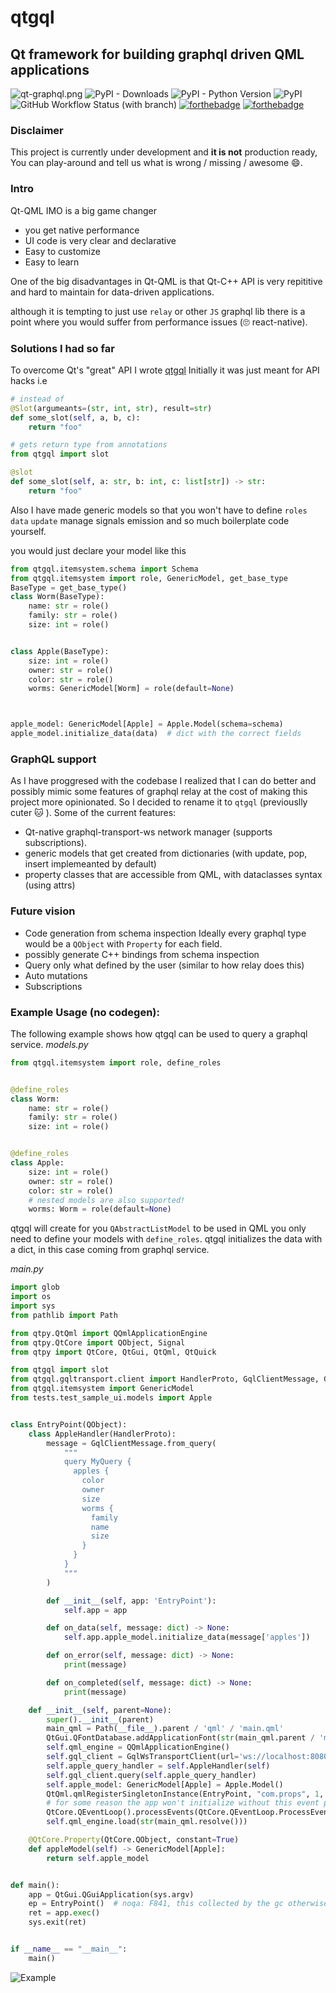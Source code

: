 # qtgql
## Qt framework for building graphql driven QML applications
![qt-graphql.png](assets%2Fqt-graphql.png)
![PyPI - Downloads](https://img.shields.io/pypi/dm/qtgql?style=for-the-badge)
![PyPI - Python Version](https://img.shields.io/pypi/pyversions/qtgql?style=for-the-badge)
![PyPI](https://img.shields.io/pypi/v/qtgql?style=for-the-badge)
![GitHub Workflow Status (with branch)](https://img.shields.io/github/actions/workflow/status/nrbnlulu/qtgql/tests.yml?branch=main&style=for-the-badge)
[![forthebadge](https://forthebadge.com/images/badges/gluten-free.svg)](https://forthebadge.com)
[![forthebadge](https://forthebadge.com/images/badges/contains-cat-gifs.svg)](https://forthebadge.com)

### Disclaimer
This project is currently under development and **it is not** production ready,
You can play-around and tell us what is wrong / missing / awesome :smile:.
### Intro
Qt-QML IMO is a big game changer
- you get native performance
- UI code is very clear and declarative
- Easy to customize
- Easy to learn

One of the big disadvantages in Qt-QML is that Qt-C++ API is very repititive and hard to maintain
for data-driven applications.

although it is tempting to just use `relay` or other `JS` graphql lib
there is a point where you would suffer from performance issues (:roll_eyes:  react-native).

### Solutions I had so far
To overcome Qt's "great" API I wrote [qtgql](https://github.com/nrbnlulu/qtgql) Initially it was just meant for API hacks
i.e
```py
# instead of
@Slot(argumeants=(str, int, str), result=str)
def some_slot(self, a, b, c):
    return "foo"

# gets return type from annotations
from qtgql import slot

@slot
def some_slot(self, a: str, b: int, c: list[str]) -> str:
    return "foo"
```

Also I have made generic models so that you won't have to define `roles` `data` `update` manage signals emission and
so much boilerplate code yourself.

you would just declare your model like this
```py
from qtgql.itemsystem.schema import Schema
from qtgql.itemsystem import role, GenericModel, get_base_type
BaseType = get_base_type()
class Worm(BaseType):
    name: str = role()
    family: str = role()
    size: int = role()


class Apple(BaseType):
    size: int = role()
    owner: str = role()
    color: str = role()
    worms: GenericModel[Worm] = role(default=None)



apple_model: GenericModel[Apple] = Apple.Model(schema=schema)
apple_model.initialize_data(data)  # dict with the correct fields
```


### GraphQL support
As I have proggresed with the codebase I realized that I can do better and possibly mimic some
features of graphql relay at the cost of making this project more opinionated.
So I decided to rename it to `qtgql` (previouslly cuter :cat: ).
Some of the current features:
 - Qt-native graphql-transport-ws network manager (supports subscriptions).
 - generic models that get created from dictionaries (with update, pop, insert implemeanted by default)
 - property classes that are accessible from QML, with dataclasses  syntax (using attrs)

### Future vision
- Code generation from schema inspection
Ideally every graphql type would be a `QObject` with `Property` for each field.
- possibly generate C++ bindings from schema inspection
- Query only what defined by the user (similar to how relay does this)
- Auto mutations
- Subscriptions



### Example Usage (no codegen):
The following example shows how qtgql can be used to query a graphql service.
*models.py*

```python
from qtgql.itemsystem import role, define_roles


@define_roles
class Worm:
    name: str = role()
    family: str = role()
    size: int = role()


@define_roles
class Apple:
    size: int = role()
    owner: str = role()
    color: str = role()
    # nested models are also supported!
    worms: Worm = role(default=None)
```
qtgql will create for you `QAbstractListModel` to be used in QML you only need to
define your models with `define_roles`.
qtgql initializes the data with a dict, in this case coming from graphql service.

*main.py*

```python
import glob
import os
import sys
from pathlib import Path

from qtpy.QtQml import QQmlApplicationEngine
from qtpy.QtCore import QObject, Signal
from qtpy import QtCore, QtGui, QtQml, QtQuick

from qtgql import slot
from qtgql.gqltransport.client import HandlerProto, GqlClientMessage, GqlWsTransportClient
from qtgql.itemsystem import GenericModel
from tests.test_sample_ui.models import Apple


class EntryPoint(QObject):
    class AppleHandler(HandlerProto):
        message = GqlClientMessage.from_query(
            """
            query MyQuery {
              apples {
                color
                owner
                size
                worms {
                  family
                  name
                  size
                }
              }
            }
            """
        )

        def __init__(self, app: 'EntryPoint'):
            self.app = app

        def on_data(self, message: dict) -> None:
            self.app.apple_model.initialize_data(message['apples'])

        def on_error(self, message: dict) -> None:
            print(message)

        def on_completed(self, message: dict) -> None:
            print(message)

    def __init__(self, parent=None):
        super().__init__(parent)
        main_qml = Path(__file__).parent / 'qml' / 'main.qml'
        QtGui.QFontDatabase.addApplicationFont(str(main_qml.parent / 'materialdesignicons-webfont.ttf'))
        self.qml_engine = QQmlApplicationEngine()
        self.gql_client = GqlWsTransportClient(url='ws://localhost:8080/graphql')
        self.apple_query_handler = self.AppleHandler(self)
        self.gql_client.query(self.apple_query_handler)
        self.apple_model: GenericModel[Apple] = Apple.Model()
        QtQml.qmlRegisterSingletonInstance(EntryPoint, "com.props", 1, 0, "EntryPoint", self)  # type: ignore
        # for some reason the app won't initialize without this event processing here.
        QtCore.QEventLoop().processEvents(QtCore.QEventLoop.ProcessEventsFlag.AllEvents, 1000)
        self.qml_engine.load(str(main_qml.resolve()))

    @QtCore.Property(QtCore.QObject, constant=True)
    def appleModel(self) -> GenericModel[Apple]:
        return self.apple_model


def main():
    app = QtGui.QGuiApplication(sys.argv)
    ep = EntryPoint()  # noqa: F841, this collected by the gc otherwise.
    ret = app.exec()
    sys.exit(ret)


if __name__ == "__main__":
    main()
```

![Example](assets/qtgql.gif)
